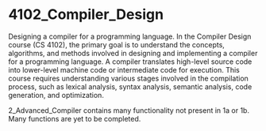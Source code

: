 # 4102_Compiler_Design
Designing a compiler for a programming language.
In the Compiler Design course (CS 4102), the primary goal is to understand the concepts, algorithms, and methods involved in designing and implementing a compiler for a programming language. A compiler translates high-level source code into lower-level machine code or intermediate code for execution. This course requires understanding various stages involved in the compilation process, such as lexical analysis, syntax analysis, semantic analysis, code generation, and optimization.

2_Advanced_Compiler contains many functionality not present in 1a or 1b. Many functions are yet to be completed.
